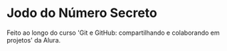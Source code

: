 # Jodo do Número Secreto
Feito ao longo do curso 'Git e GitHub: compartilhando e colaborando em projetos' da Alura.
